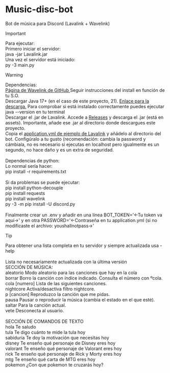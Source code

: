 # Music-disc-bot
 Bot de música para Discord (Lavalink + Wavelink)

> [!IMPORTANT]
> Para ejecutar:<br>
> Primero iniciar el servidor: <br>
> java -jar Lavalink.jar <br>
> Una vez el servidor está iniciado: <br>
> py -3 main.py

> [!WARNING]
> Dependencias: <br>
> <a target="_blank" href="https://github.com/PythonistaGuild/Wavelink?tab=readme-ov-file#installation">Página de Wavelink de GitHub </a> Seguir instrucciones del install en función de tu S.O.<br>
> Descargar Java 17+ (en el caso de este proyecto, 21). <a target="_blank" href="https://www.oracle.com/es/java/technologies/downloads/">Enlace para la descarga.</a> Para comprobar si está instalado correctamente puedes ejecutar java --version en tu terminal<br>
> Descargar el .jar de Lavalink. Accede a <a target="_blank" href="https://github.com/lavalink-devs/Lavalink/releases">Releases</a> y descarga el .jar (está en assets). Importante, añade ese .jar al directorio donde descargues este proyecto.<br>
> Copia el <a target="_blank" href="https://github.com/lavalink-devs/Lavalink/">application.yml de ejemplo de Lavalink</a> y añádelo al directorio del bot. Configúralo a tu gusto (recomendación: cambia la password y cámbiala, no es necesario si ejecutas en localhost pero igualmente es un segundo, no hace daño y es un extra de seguridad.<br><br>
> Dependencias de python:<br>
> Lo normal sería hacer: <br>
> pip install -r requirements.txt<br><br>
> Si da problemas se puede ejecutar:<br>
> pip install python-decouple<br>
> pip install requests<br>
> pip install wavelink<br>
> py -3 -m pip install -U discord.py<br><br>
> Finalmente crear un .env y añadir en una línea BOT_TOKEN='<-Tu token va aqui->' y en otra PASSWORD='<-Contraseña en tu application.yml (si no modificaste el archivo: youshallnotpass->'

> [!TIP]
> Para obtener una lista completa en tu servidor y siempre actualizada usa -help<br><br>
> Lista no necesariamente actualizada con la última versión<br>
> SECCIÓN DE MÚSICA:<br>
> aleatorio     Modo aleatorio para las canciones que hay en la cola<br>
> borrar        Borro la canción con índice indicado. Consulta el número con ºcola.<br>
> cola [numero] Lista de las siguientes canciones.<br>
> nightcore     Activa/desactiva filtro nightcore.<br>
> p [cancion]   Reproduzco la canción que me pidas.<br>
> pausa         Pausar o reproducir la música (cambia el estado en el que esté).<br>
> saltar        Para la canción actual.<br>
> vete          Desconecta al usuario.<br><br>
> SECCIÓN DE COMANDOS DE TEXTO<br>
> hola          Te saludo<br>
> tula          Te digo cuánto te mide la tula hoy<br>
> sabiduria     Te doy la motivación que necesitas hoy<br>
> disney        Te enseño qué personaje de Disney eres hoy<br>
> valorant      Te enseño qué personaje de Valorant eres hoy<br>
> rick          Te enseño qué personaje de Rick y Morty eres hoy<br>
> mtg           Te enseño qué carta de MTG eres hoy<br>
> pokemon       ¿Con que pokemon te cruzarás hoy?<br>